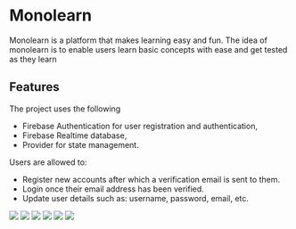 # Monolearn

Monolearn is a platform that makes learning easy and fun. 
The idea of monolearn is to enable users learn basic concepts with ease and get tested as they learn
## Features

The project uses the following

* Firebase Authentication for user registration and authentication,
* Firebase Realtime database,
* Provider for state management.

Users are allowed to:
* Register new accounts after which a verification email is sent to them.
* Login once their email address has been verified.
* Update user details such as: username, password, email, etc.

<img src="./one.jpg">
<img src="./two.jpg">
<img src="./three.jpg">
<img src="./four.jpg">
<img src="./five.jpg">
<img src="./six.jpg">

